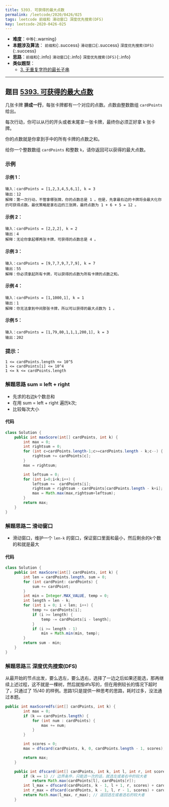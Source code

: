 ```yaml
---
title: 5393. 可获得的最大点数
permalink: /leetcode/2020/0426/025
tags: leetcode 前缀和 滑动窗口 深度优先搜索(DFS)
key: leetcode-2020-0426-025
---
```

- __难度__：`中等`{:.warning}
- __本题涉及算法__： `前缀和`{:.success} `滑动窗口`{:.success} `深度优先搜索(DFS)`{:.success}
- __思路__：`前缀和`{:.info} `滑动窗口`{:.info} `深度优先搜索(DFS)`{:.info}
- __类似题型__：
  - [3. 无重复字符的最长子串](/leetcode/2020/0502/002/08)

---

## 题目 [5393. 可获得的最大点数](https://leetcode-cn.com/problems/maximum-points-you-can-obtain-from-cards/)
几张卡牌 **排成一行**，每张卡牌都有一个对应的点数。点数由整数数组 `cardPoints` 给出。

每次行动，你可以从行的开头或者末尾拿一张卡牌，最终你必须正好拿 k 张卡牌。

你的点数就是你拿到手中的所有卡牌的点数之和。

给你一个整数数组 `cardPoints` 和整数 `k`，请你返回可以获得的最大点数。

### 示例
#### 示例 1：
```
输入：cardPoints = [1,2,3,4,5,6,1], k = 3
输出：12
解释：第一次行动，不管拿哪张牌，你的点数总是 1 。但是，先拿最右边的卡牌将会最大化你的可获得点数。最优策略是拿右边的三张牌，最终点数为 1 + 6 + 5 = 12 。
```
#### 示例 2：
```
输入：cardPoints = [2,2,2], k = 2
输出：4
解释：无论你拿起哪两张卡牌，可获得的点数总是 4 。
```
#### 示例 3：
```
输入：cardPoints = [9,7,7,9,7,7,9], k = 7
输出：55
解释：你必须拿起所有卡牌，可以获得的点数为所有卡牌的点数之和。
```
#### 示例 4：
```
输入：cardPoints = [1,1000,1], k = 1
输出：1
解释：你无法拿到中间那张卡牌，所以可以获得的最大点数为 1 。
```
#### 示例 5：
```
输入：cardPoints = [1,79,80,1,1,1,200,1], k = 3
输出：202
```

### 提示：
```
1 <= cardPoints.length <= 10^5
1 <= cardPoints[i] <= 10^4
1 <= k <= cardPoints.length
```



### 解题思路 sum = left + right
- 先求的右边k个数总和
- 在用 sum = left + right 遍历k次;
- 比较每次大小

#### 代码

```java
class Solution {
    public int maxScore(int[] cardPoints, int k) {
        int max = 0;
        int rightsum = 0;
        for (int c=cardPoints.length-1;c>=cardPoints.length - k;c--) {
            rightsum += cardPoints[c];
        }
        max = rightsum;

        int leftsum = 0;
        for (int i=0;i<k;i++) {
            leftsum +=  cardPoints[i];
            rightsum = rightsum - cardPoints[cardPoints.length - k+i];
            max = Math.max(max,rightsum+leftsum);
        }
        return max;
    }
}
```


### 解题思路二 滑动窗口
- 滑动窗口，维护一个 `len-k` 的窗口，保证窗口里面和最小，然后剩余的k个数的和就是最大

#### 代码
```java
class Solution {
    public int maxScore(int[] cardPoints, int k) {
        int len = cardPoints.length, sum = 0;
        for (int cardPoint: cardPoints) {
            sum += cardPoint;
        }
        int min = Integer.MAX_VALUE, temp = 0;
        int length = len - k;
        for (int i = 0; i < len; i++) {
            temp += cardPoints[i];
            if (i >= length) {
                temp -= cardPoints[i - length];
            }
            if (i >= length - 1)
                min = Math.min(min, temp);
        }
        return sum - min;
    }
}
```

### 解题思路三 深度优先搜索(DFS)
从最开始的节点出发，要么选左，要么选右，选择了一边之后如果还能选，那再继续上述过程，这不就是一棵树，然后就按dfs写的，但在用例较长的情况下超时了，只通过了 15/40 的样例。思路1只是提供一种思考的思路，耗时过多，没法通过本题。

```java
public int maxScoredfs(int[] cardPoints, int k) {
        int max = 0;
        if (k == cardPoints.length) {
            for (int num : cardPoints) {
                max += num;
            }
        }

        int scores = 0;
        max = dfscard(cardPoints, k, 0, cardPoints.length - 1, scores);

        return max;
    }

    public int dfscard(int[] cardPoints, int k, int l, int r, int scores) {
        if (k == 1) // 边界条件，只能选一次的话，就选左或者右中的较大者
            return Math.max(cardPoints[l], cardPoints[r]);
        int l_max = dfscard(cardPoints, k - 1, l + 1, r, scores) + cardPoints[l];// 选择左边的情况，并继续向下dfs
        int r_max = dfscard(cardPoints, k - 1, l, r - 1, scores) + cardPoints[r];// 选择右边的情况，并继续向下dfs
        return Math.max(l_max, r_max); // 返回选左或者选右的较大者
    }
```
